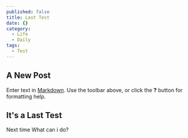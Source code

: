 ```yaml
---
published: false
title: Last Test
date: {}
category:
  - Life
  - Daily
tags:
  - Test
---
```

## A New Post

Enter text in [Markdown](https://daringfireball.net/projects/markdown/). Use the toolbar above, or click the **?** button for formatting help.

## It's a Last Test
Next time
What can i do?
